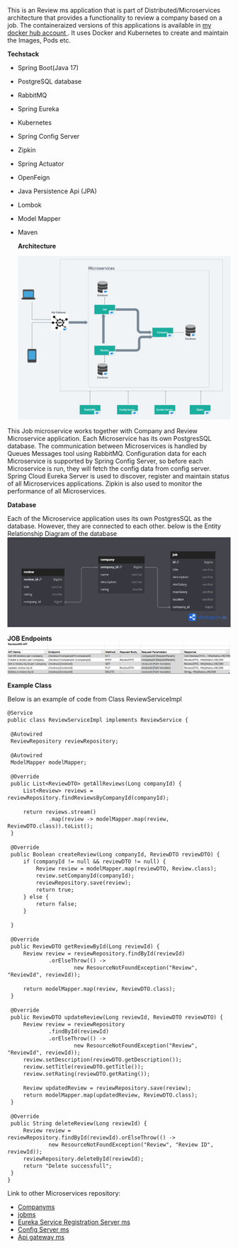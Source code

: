 This is an Review ms application that is part of Distributed/Microservices architecture that provides a functionality to review a company based on a job. The containeraized versions of this applications is available in [my docker hub account ](https://hub.docker.com/u/rkabkr). It uses Docker and Kubernetes to create and maintain the Images, Pods etc. 

**Techstack**
- Spring Boot(Java 17)
- PostgreSQL database
- RabbitMQ
- Spring Eureka
- Kubernetes
- Spring Config Server
- Zipkin
- Spring Actuator
- OpenFeign
- Java Persistence Api (JPA)
- Lombok
- Model Mapper
- Maven

  **Architecture**

  ![alt text](https://github.com/raka-bakar88/jobms/blob/main/microservice%20architecture%20diagram.png)

This Job microservice works together with Company and Review Microservice application. Each Microservice has its own PostgresSQL database. The communication between Microservices is handled by Queues Messages tool using RabbitMQ. Configuration data for each Microservice is supported by Spring Config Server, so before each Microservice is run, they will fetch the config data from config server. Spring Cloud Eureka Server is used to discover, register and maintain status of all Microservices applications. Zipkin is also used to monitor the performance of all Microservices.

**Database**

Each of the Microservice application uses its own PostgresSQL as the database. However, they are connected to each other. below is the Entity Relationship Diagram of the database
![alt text](https://github.com/raka-bakar88/jobms/blob/main/JobApp%20ER%20Diagram.png)

**JOB Endpoints**
![alt text](https://github.com/raka-bakar88/reviewms/blob/main/review%20microservice%20api%20list.png)

**Example Class**


  Below is an example of code from Class ReviewServiceImpl
   ````
@Service
public class ReviewServiceImpl implements ReviewService {

    @Autowired
    ReviewRepository reviewRepository;

    @Autowired
    ModelMapper modelMapper;

    @Override
    public List<ReviewDTO> getAllReviews(Long companyId) {
        List<Review> reviews = reviewRepository.findReviewsByCompanyId(companyId);

        return reviews.stream()
                .map(review -> modelMapper.map(review, ReviewDTO.class)).toList();
    }

    @Override
    public Boolean createReview(Long companyId, ReviewDTO reviewDTO) {
        if (companyId != null && reviewDTO != null) {
            Review review = modelMapper.map(reviewDTO, Review.class);
            review.setCompanyId(companyId);
            reviewRepository.save(review);
            return true;
        } else {
            return false;
        }

    }

    @Override
    public ReviewDTO getReviewById(Long reviewId) {
        Review review = reviewRepository.findById(reviewId)
                .orElseThrow(() ->
                        new ResourceNotFoundException("Review", "ReviewId", reviewId));

        return modelMapper.map(review, ReviewDTO.class);
    }

    @Override
    public ReviewDTO updateReview(Long reviewId, ReviewDTO reviewDTO) {
        Review review = reviewRepository
                .findById(reviewId)
                .orElseThrow(() ->
                        new ResourceNotFoundException("Review", "ReviewId", reviewId));
        review.setDescription(reviewDTO.getDescription());
        review.setTitle(reviewDTO.getTitle());
        review.setRating(reviewDTO.getRating());

        Review updatedReview = reviewRepository.save(review);
        return modelMapper.map(updatedReview, ReviewDTO.class);
    }

    @Override
    public String deleteReview(Long reviewId) {
        Review review = reviewRepository.findById(reviewId).orElseThrow(() ->
                new ResourceNotFoundException("Review", "Review ID", reviewId));
        reviewRepository.deleteById(reviewId);
        return "Delete successfull";
    }
}
   ````


Link to other Microservices repository:
- [Companyms](https://github.com/raka-bakar88/companyms)
- [jobms](https://github.com/raka-bakar88/jobms)
- [Eureka Service Registration Server ms](https://github.com/raka-bakar88/eurekams)
- [Config Server ms](https://github.com/raka-bakar88/configserverms)
- [Api gateway ms](https://github.com/raka-bakar88/gatewayms)
